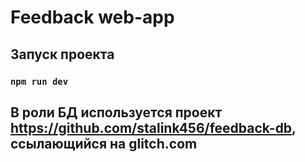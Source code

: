 # Feedback web-app
## Запуск проекта
### `npm run dev`

## В роли БД используется проект https://github.com/stalink456/feedback-db, ссылающийся на glitch.com
